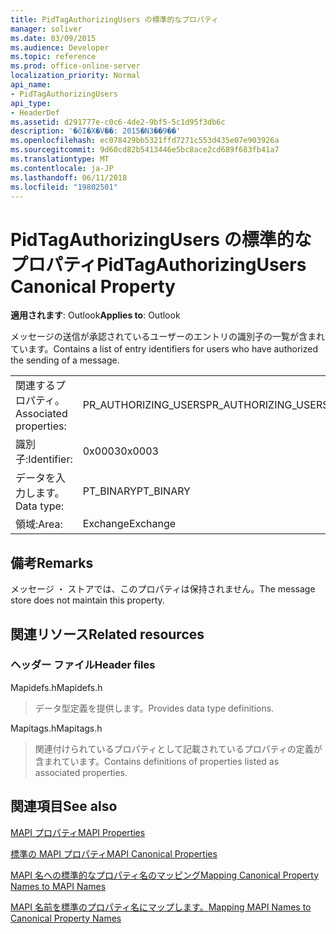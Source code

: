```yaml
---
title: PidTagAuthorizingUsers の標準的なプロパティ
manager: soliver
ms.date: 03/09/2015
ms.audience: Developer
ms.topic: reference
ms.prod: office-online-server
localization_priority: Normal
api_name:
- PidTagAuthorizingUsers
api_type:
- HeaderDef
ms.assetid: d291777e-c0c6-4de2-9bf5-5c1d95f3db6c
description: '�ŏI�X�V��: 2015�N3��9��'
ms.openlocfilehash: ec078429bb5321ffd7271c553d435e07e903926a
ms.sourcegitcommit: 9d60cd82b5413446e5bc8ace2cd689f683fb41a7
ms.translationtype: MT
ms.contentlocale: ja-JP
ms.lasthandoff: 06/11/2018
ms.locfileid: "19802501"
---
```

# <a name="pidtagauthorizingusers-canonical-property"></a><span data-ttu-id="7af1a-103">PidTagAuthorizingUsers の標準的なプロパティ</span><span class="sxs-lookup"><span data-stu-id="7af1a-103">PidTagAuthorizingUsers Canonical Property</span></span>

  
  
<span data-ttu-id="7af1a-104">**適用されます**: Outlook</span><span class="sxs-lookup"><span data-stu-id="7af1a-104">**Applies to**: Outlook</span></span> 
  
<span data-ttu-id="7af1a-105">メッセージの送信が承認されているユーザーのエントリの識別子の一覧が含まれています。</span><span class="sxs-lookup"><span data-stu-id="7af1a-105">Contains a list of entry identifiers for users who have authorized the sending of a message.</span></span>
  
|||
|:-----|:-----|
|<span data-ttu-id="7af1a-106">関連するプロパティ。</span><span class="sxs-lookup"><span data-stu-id="7af1a-106">Associated properties:</span></span>  <br/> |<span data-ttu-id="7af1a-107">PR_AUTHORIZING_USERS</span><span class="sxs-lookup"><span data-stu-id="7af1a-107">PR_AUTHORIZING_USERS</span></span>  <br/> |
|<span data-ttu-id="7af1a-108">識別子:</span><span class="sxs-lookup"><span data-stu-id="7af1a-108">Identifier:</span></span>  <br/> |<span data-ttu-id="7af1a-109">0x0003</span><span class="sxs-lookup"><span data-stu-id="7af1a-109">0x0003</span></span>  <br/> |
|<span data-ttu-id="7af1a-110">データを入力します。</span><span class="sxs-lookup"><span data-stu-id="7af1a-110">Data type:</span></span>  <br/> |<span data-ttu-id="7af1a-111">PT_BINARY</span><span class="sxs-lookup"><span data-stu-id="7af1a-111">PT_BINARY</span></span>  <br/> |
|<span data-ttu-id="7af1a-112">領域:</span><span class="sxs-lookup"><span data-stu-id="7af1a-112">Area:</span></span>  <br/> |<span data-ttu-id="7af1a-113">Exchange</span><span class="sxs-lookup"><span data-stu-id="7af1a-113">Exchange</span></span>  <br/> |
   
## <a name="remarks"></a><span data-ttu-id="7af1a-114">備考</span><span class="sxs-lookup"><span data-stu-id="7af1a-114">Remarks</span></span>

<span data-ttu-id="7af1a-115">メッセージ ・ ストアでは、このプロパティは保持されません。</span><span class="sxs-lookup"><span data-stu-id="7af1a-115">The message store does not maintain this property.</span></span>
  
## <a name="related-resources"></a><span data-ttu-id="7af1a-116">関連リソース</span><span class="sxs-lookup"><span data-stu-id="7af1a-116">Related resources</span></span>

### <a name="header-files"></a><span data-ttu-id="7af1a-117">ヘッダー ファイル</span><span class="sxs-lookup"><span data-stu-id="7af1a-117">Header files</span></span>

<span data-ttu-id="7af1a-118">Mapidefs.h</span><span class="sxs-lookup"><span data-stu-id="7af1a-118">Mapidefs.h</span></span>
  
> <span data-ttu-id="7af1a-119">データ型定義を提供します。</span><span class="sxs-lookup"><span data-stu-id="7af1a-119">Provides data type definitions.</span></span>
    
<span data-ttu-id="7af1a-120">Mapitags.h</span><span class="sxs-lookup"><span data-stu-id="7af1a-120">Mapitags.h</span></span>
  
> <span data-ttu-id="7af1a-121">関連付けられているプロパティとして記載されているプロパティの定義が含まれています。</span><span class="sxs-lookup"><span data-stu-id="7af1a-121">Contains definitions of properties listed as associated properties.</span></span>
    
## <a name="see-also"></a><span data-ttu-id="7af1a-122">関連項目</span><span class="sxs-lookup"><span data-stu-id="7af1a-122">See also</span></span>



[<span data-ttu-id="7af1a-123">MAPI プロパティ</span><span class="sxs-lookup"><span data-stu-id="7af1a-123">MAPI Properties</span></span>](mapi-properties.md)
  
[<span data-ttu-id="7af1a-124">標準の MAPI プロパティ</span><span class="sxs-lookup"><span data-stu-id="7af1a-124">MAPI Canonical Properties</span></span>](mapi-canonical-properties.md)
  
[<span data-ttu-id="7af1a-125">MAPI 名への標準的なプロパティ名のマッピング</span><span class="sxs-lookup"><span data-stu-id="7af1a-125">Mapping Canonical Property Names to MAPI Names</span></span>](mapping-canonical-property-names-to-mapi-names.md)
  
[<span data-ttu-id="7af1a-126">MAPI 名前を標準のプロパティ名にマップします。</span><span class="sxs-lookup"><span data-stu-id="7af1a-126">Mapping MAPI Names to Canonical Property Names</span></span>](mapping-mapi-names-to-canonical-property-names.md)

